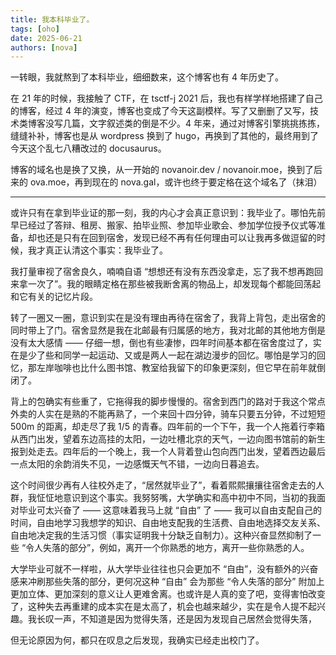 ```yaml
---
title: 我本科毕业了。
tags: [oho]
date: 2025-06-21
authors: [nova]
---
```


一转眼，我就熬到了本科毕业，细细数来，这个博客也有 4 年历史了。

在 21 年的时候，我接触了 CTF，在 tsctf-j 2021 后，我也有样学样地搭建了自己的博客，经过 4 年的演变，博客也变成了今天这副模样。写了又删删了又写，技术类博客没写几篇，文字叙述类的倒是不少。4 年来，通过对博客引擎挑挑拣拣，缝缝补补，博客也是从 wordpress 换到了 hugo，再换到了其他的，最终用到了今天这个乱七八糟改过的 docusaurus。

博客的域名也是换了又换，从一开始的 novanoir.dev / novanoir.moe，换到了后来的 ova.moe，再到现在的 nova.gal，或许也终于要定格在这个域名了（抹泪）

<!--truncate-->

---

或许只有在拿到毕业证的那一刻，我的内心才会真正意识到：我毕业了。哪怕先前早已经过了答辩、租房、搬家、拍毕业照、参加毕业歌会、参加学位授予仪式等准备，却也还是只有在回到宿舍，发现已经不再有任何理由可以让我再多做逗留的时候，我才真正认清这个事实：我毕业了。

我打量审视了宿舍良久，喃喃自语 “想想还有没有东西没拿走，忘了我不想再跑回来拿一次了”。我的眼睛定格在那些被我断舍离的物品上，却发现每个都能回荡起和它有关的记忆片段。

转了一圈又一圈，意识到实在是没有理由再待在宿舍了，我背上背包，走出宿舍的同时带上了门。宿舍显然是我在北邮最有归属感的地方，我对北邮的其他地方倒是没有太大感情 —— 仔细一想，倒也有些凄惨，四年时间基本都在宿舍度过了，实在是少了些和同学一起运动、又或是两人一起在湖边漫步的回忆。哪怕是学习的回忆，那左岸咖啡也比什么图书馆、教室给我留下的印象更深刻，但它早在前年就倒闭了。

背上的包确实有些重了，它拖得我的脚步慢慢的。宿舍到西门的路对于我这个常点外卖的人实在是熟的不能再熟了，一个来回十四分钟，骑车只要五分钟，不过短短 500m 的距离，却走尽了我 1/5 的青春。四年前的一个下午，我一个人拖着行李箱从西门出发，望着东边高挂的太阳，一边吐槽北京的天气，一边向图书馆前的新生报到处走去。四年后的一个晚上，我一个人背着登山包向西门出发，望着西边最后一点太阳的余韵消失不见，一边感慨天气不错，一边向日暮追去。

这个时间很少再有人往校外走了，“居然就毕业了”，看着熙熙攘攘往宿舍走去的人群，我怔怔地意识到这个事实。我努努嘴，大学确实和高中初中不同，当初的我面对毕业可太兴奋了 —— 这意味着我马上就 “自由” 了 —— 我可以自由支配自己的时间，自由地学习我想学的知识、自由地支配我的生活费、自由地选择交友关系、自由地决定我的生活习惯（事实证明我十分缺乏自制力）。这种兴奋显然抑制了一些 “令人失落的部分”，例如，离开一个你熟悉的地方，离开一些你熟悉的人。

大学毕业可就不一样啦，从大学毕业往往也只会更加不 “自由”，没有额外的兴奋感来冲刷那些失落的部分，更何况这种 “自由” 会为那些 “令人失落的部分” 附加上更加立体、更加深刻的意义让人更难舍离。也或许是人真的变了吧，变得害怕改变了，这种失去再重建的成本实在是太高了，机会也越来越少，实在是令人提不起兴趣。我长叹一声，不知道是因为觉得失落，还是因为发现自己居然会觉得失落，

但无论原因为何，都只在叹息之后发现，我确实已经走出校门了。
